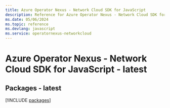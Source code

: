```yaml
---
title: Azure Operator Nexus - Network Cloud SDK for JavaScript
description: Reference for Azure Operator Nexus - Network Cloud SDK for JavaScript
ms.date: 05/06/2024
ms.topic: reference
ms.devlang: javascript
ms.service: operatornexus-networkcloud
---
```

# Azure Operator Nexus - Network Cloud SDK for JavaScript - latest
## Packages - latest
[!INCLUDE [packages](operator-nexus---network-cloud-index.md)]
